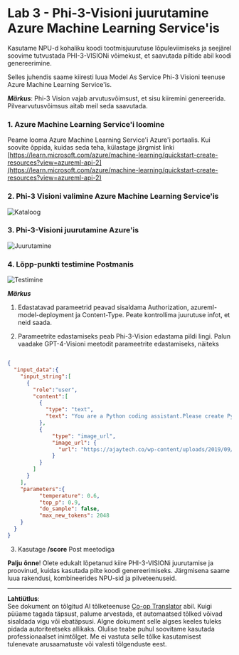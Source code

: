 <!--
CO_OP_TRANSLATOR_METADATA:
{
  "original_hash": "20cb4e6ac1686248e8be913ccf6c2bc2",
  "translation_date": "2025-10-11T11:57:43+00:00",
  "source_file": "md/02.Application/02.Code/Phi3/VSCodeExt/HOL/Apple/03.DeployPhi3VisionOnAzure.md",
  "language_code": "et"
}
-->
# **Lab 3 - Phi-3-Visioni juurutamine Azure Machine Learning Service'is**

Kasutame NPU-d kohaliku koodi tootmisjuurutuse lõpuleviimiseks ja seejärel soovime tutvustada PHI-3-VISIONi võimekust, et saavutada piltide abil koodi genereerimine.

Selles juhendis saame kiiresti luua Model As Service Phi-3 Visioni teenuse Azure Machine Learning Service'is.

***Märkus***: Phi-3 Vision vajab arvutusvõimsust, et sisu kiiremini genereerida. Pilvearvutusvõimsus aitab meil seda saavutada.


### **1. Azure Machine Learning Service'i loomine**

Peame looma Azure Machine Learning Service'i Azure'i portaalis. Kui soovite õppida, kuidas seda teha, külastage järgmist linki [https://learn.microsoft.com/azure/machine-learning/quickstart-create-resources?view=azureml-api-2](https://learn.microsoft.com/azure/machine-learning/quickstart-create-resources?view=azureml-api-2)


### **2. Phi-3 Visioni valimine Azure Machine Learning Service'is**

![Kataloog](../../../../../../../../../imgs/02/vscodeext/vison_catalog.png)


### **3. Phi-3-Visioni juurutamine Azure'is**

![Juurutamine](../../../../../../../../../imgs/02/vscodeext/vision_deploy.png)


### **4. Lõpp-punkti testimine Postmanis**

![Testimine](../../../../../../../../../imgs/02/vscodeext/vision_test.png)


***Märkus***

1. Edastatavad parameetrid peavad sisaldama Authorization, azureml-model-deployment ja Content-Type. Peate kontrollima juurutuse infot, et neid saada.

2. Parameetrite edastamiseks peab Phi-3-Vision edastama pildi lingi. Palun vaadake GPT-4-Visioni meetodit parameetrite edastamiseks, näiteks

```json

{
  "input_data":{
    "input_string":[
      {
        "role":"user",
        "content":[ 
          {
            "type": "text",
            "text": "You are a Python coding assistant.Please create Python code for image "
          },
          {
              "type": "image_url",
              "image_url": {
                "url": "https://ajaytech.co/wp-content/uploads/2019/09/index.png"
              }
          }
        ]
      }
    ],
    "parameters":{
          "temperature": 0.6,
          "top_p": 0.9,
          "do_sample": false,
          "max_new_tokens": 2048
    }
  }
}

```

3. Kasutage **/score** Post meetodiga

**Palju õnne**! Olete edukalt lõpetanud kiire PHI-3-VISIONi juurutamise ja proovinud, kuidas kasutada pilte koodi genereerimiseks. Järgmisena saame luua rakendusi, kombineerides NPU-sid ja pilveteenuseid.

---

**Lahtiütlus**:  
See dokument on tõlgitud AI tõlketeenuse [Co-op Translator](https://github.com/Azure/co-op-translator) abil. Kuigi püüame tagada täpsust, palume arvestada, et automaatsed tõlked võivad sisaldada vigu või ebatäpsusi. Algne dokument selle algses keeles tuleks pidada autoriteetseks allikaks. Olulise teabe puhul soovitame kasutada professionaalset inimtõlget. Me ei vastuta selle tõlke kasutamisest tulenevate arusaamatuste või valesti tõlgenduste eest.